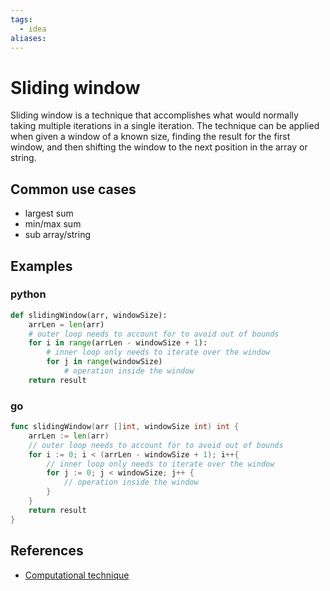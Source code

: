 ```yaml
---
tags:
  - idea
aliases:
---
```


# Sliding window

Sliding window is a technique that accomplishes what would normally taking multiple iterations in a single iteration. The technique can be applied when given a window of a known size, finding the result for the first window, and then shifting the window to the next position in the array or string.

## Common use cases

- largest sum
- min/max sum
- sub array/string

## Examples

### python

```python
def slidingWindow(arr, windowSize):
	arrLen = len(arr)
	# outer loop needs to account for to avoid out of bounds
	for i in range(arrLen - windowSize + 1):
		# inner loop only needs to iterate over the window
		for j in range(windowSize)
			# operation inside the window
	return result
```

### go

```go
func slidingWindow(arr []int, windowSize int) int {
	arrLen := len(arr)
	// outer loop needs to account for to avoid out of bounds
	for i := 0; i < (arrLen - windowSize + 1); i++{
		// inner loop only needs to iterate over the window
		for j := 0; j < windowSize; j++ {
			// operation inside the window
		}
	}
	return result
}
```

## References

- [Computational technique](Computational-technique.md)
